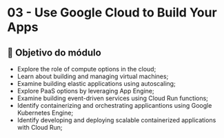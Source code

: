 # 03 - Use Google Cloud to Build Your Apps

## 🧭 Objetivo do módulo

- Explore the role of compute options in the cloud;
- Learn about building and managing virtual machines;
- Examine building elastic applications using autoscaling;
- Explore PaaS options by leveraging App Engine;
- Examine building event-driven services using Cloud Run functions;
- Identify containerizing and orchestrating applicantions using Google Kubernetes Engine;
- Identify developing and deploying scalable containerized applications with Cloud Run;
